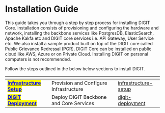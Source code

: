 # Installation Guide

This guide takes you through a step by step process for installing DIGIT Core. Installation  consists of provisioning and configuring the hardware and network, installing the backbone services like PostgresDB, ElasticSearch, Apache Kakfa etc and DIGIT core services i.e. API Gateway, User Service etc. We also install a sample product built on top of the DIGIT core called Public Grievance Redressal (PGR).  DIGIT Core can be installed on public cloud like AWS, Azure or on Private Cloud. Installing DIGIT on personal computers is not recommended.

Follow the steps outlined in the below below sections to install DIGIT.&#x20;

<table data-view="cards"><thead><tr><th></th><th></th><th></th><th data-hidden data-card-target data-type="content-ref"></th></tr></thead><tbody><tr><td> <a href="https://core.digit.org/guides/installation-guide/setup-guide"><mark style="color:blue;"><strong>Infrastructure Setup</strong></mark></a></td><td>Provision and Configure Infrastructure</td><td></td><td><a href="../../guides/installation-guide/infrastructure-setup/">infrastructure-setup</a></td></tr><tr><td><a href="digit-deployment/"><mark style="color:blue;"><strong>DIGIT Deployment</strong></mark></a></td><td>Deploy DIGIT Backbone and Core Services</td><td></td><td><a href="digit-deployment/">digit-deployment</a></td></tr></tbody></table>

